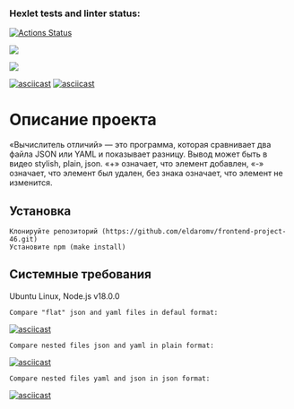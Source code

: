 ### Hexlet tests and linter status:
[![Actions Status](https://github.com/eldaromv/frontend-project-46/actions/workflows/hexlet-check.yml/badge.svg)](https://github.com/eldaromv/frontend-project-46/actions)

<a href="https://codeclimate.com/github/eldaromv/frontend-project-46/maintainability"><img src="https://api.codeclimate.com/v1/badges/879c0e8c42cdd02299c2/maintainability" /></a>

<a href="https://codeclimate.com/github/eldaromv/frontend-project-46/test_coverage"><img src="https://api.codeclimate.com/v1/badges/879c0e8c42cdd02299c2/test_coverage" /></a>

[![asciicast](https://asciinema.org/a/2AInvRnx8dnaMcCASUEDrkLJI.svg)](https://asciinema.org/a/2AInvRnx8dnaMcCASUEDrkLJI)
[![asciicast](https://asciinema.org/a/FgTUyBGsxFzMgqJRy4k5zjLQJ.svg)](https://asciinema.org/a/FgTUyBGsxFzMgqJRy4k5zjLQJ)

# Описание проекта
«Вычислитель отличий» — это программа, которая сравнивает два файла JSON или YAML и показывает разницу. Вывод может быть в видео stylish, plain, json.
«+» означает, что элемент добавлен,
«-» означает, что элемент был удален,
без знака означает, что элемент не изменится.
## Установка
```
Клонируйте репозиторий (https://github.com/eldaromv/frontend-project-46.git)
Установите npm (make install)
```
## Системные требования 
Ubuntu Linux, Node.js v18.0.0
```
Compare "flat" json and yaml files in defaul format:
```

[![asciicast](https://asciinema.org/a/2AInvRnx8dnaMcCASUEDrkLJI.svg)](https://asciinema.org/a/2AInvRnx8dnaMcCASUEDrkLJI)

```
Compare nested files json and yaml in plain format:
```

[![asciicast](https://asciinema.org/a/FgTUyBGsxFzMgqJRy4k5zjLQJ.svg)](https://asciinema.org/a/FgTUyBGsxFzMgqJRy4k5zjLQJ)

```
Compare nested files yaml and json in json format:
```

[![asciicast](https://asciinema.org/a/TJaIThpqd2xGKvvi3bJP1ASpg.svg)](https://asciinema.org/a/TJaIThpqd2xGKvvi3bJP1ASpg)